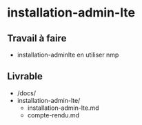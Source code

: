 # installation-admin-lte
## Travail à faire
- installation-adminlte en utiliser nmp
## Livrable
- /docs/
 - installation-admin-lte/
   - installation-admin-lte.md
   - compte-rendu.md